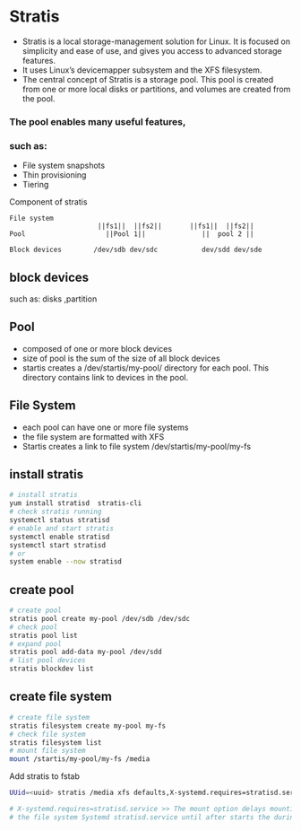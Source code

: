 # Stratis 

- Stratis is a local storage-management solution for Linux. It is focused on simplicity and ease of use, and gives you access to advanced storage features.
- It uses Linux’s devicemapper subsystem and the XFS filesystem.
- The central concept of Stratis is a storage pool. This pool is created from one or more local disks or partitions, and volumes are created from the pool.
### The pool enables many useful features,
### such as:
- File system snapshots
- Thin provisioning
- Tiering


Component of stratis

```
File system      
                      ||fs1||  ||fs2||       ||fs1||  ||fs2||                  
Pool                    ||Pool 1||              ||  pool 2 ||   
                                                            
Block devices        /dev/sdb dev/sdc           dev/sdd dev/sde                         

```

## block devices
such as: disks ,partition
## Pool
- composed of one or more block devices
- size of pool is the sum of the size of all block devices
- startis creates a /dev/startis/my-pool/ directory for each pool. This directory contains link to devices in the pool.

## File System
- each pool can have one or more file systems
- the file system are formatted with XFS
- Startis creates a link to file system /dev/startis/my-pool/my-fs 



##  install stratis
```bash
# install stratis
yum install stratisd  stratis-cli
# check stratis running
systemctl status stratisd
# enable and start stratis
systemctl enable stratisd
systemctl start stratisd
# or
system enable --now stratisd 
```

## create pool
```bash
# create pool
stratis pool create my-pool /dev/sdb /dev/sdc
# check pool
stratis pool list
# expand pool
stratis pool add-data my-pool /dev/sdd
# list pool devices
stratis blockdev list 
```

## create file system
```bash
# create file system
stratis filesystem create my-pool my-fs
# check file system
stratis filesystem list
# mount file system
mount /startis/my-pool/my-fs /media
```
Add stratis to fstab
```bash
UUid=<uuid> stratis /media xfs defaults,X-systemd.requires=stratisd.service 0 0

# X-systemd.requires=stratisd.service >> The mount option delays mounting 
# the file system Systemd stratisd.service until after starts the during the boot process.
``` 
